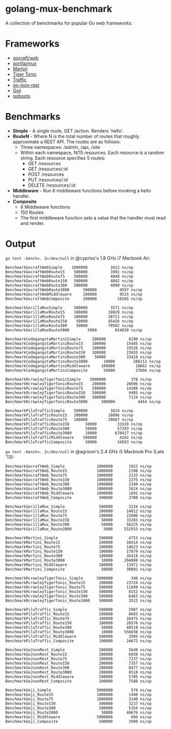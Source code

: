 golang-mux-benchmark
====================

A collection of benchmarks for popular Go web frameworks.

# Frameworks

*  [gocraft/web](https://github.com/gocraft/web)
*  [gorilla/mux](https://github.com/gorilla/mux)
*  [Martini](https://github.com/go-martini/martini)
*  [Tiger Tonic](https://github.com/rcrowley/go-tigertonic)
*  [Traffic](https://github.com/pilu/traffic)
*  [go-json-rest](https://github.com/ant0ine/go-json-rest)
*  [Goji](https://github.com/zenazn/goji/)
*  [goboots](https://github.com/gabstv/goboots/)

# Benchmarks

*  **Simple** - A single route, GET /action. Renders 'hello'.
*  **RouteN** - Where N is the total number of routes that roughly approximate a REST API. The routes are as follows:
   *  Three namespaces: /admin, /api, /site
   *  Within each namespace, N/15 resources. Each resource is a random string. Each resource specifies 5 routes:
      *  GET /resources
      *  GET /resources/:id
      *  POST /resources
      *  PUT /resources/:id
      *  DELETE /resources/:id
*  **Middleware** - Run 6 middleware functions before invoking a hello handler.
*  **Composite**
   *  6 Middleware functions
   *  150 Routes
   *  The first middleware function sets a value that the handler must read and render.

# Output

`go test -bench=. 2>/dev/null` in @cypriss's 1.8 GHz i7 Macbook Air:

```
BenchmarkGocraftWebSimple	 1000000	      2612 ns/op
BenchmarkGocraftWebRoute15	  500000	      3991 ns/op
BenchmarkGocraftWebRoute75	  500000	      4048 ns/op
BenchmarkGocraftWebRoute150	  500000	      4042 ns/op
BenchmarkGocraftWebRoute300	  500000	      4090 ns/op
BenchmarkGocraftWebRoute3000	  500000	      4597 ns/op
BenchmarkGocraftWebMiddleware	  200000	      9525 ns/op
BenchmarkGocraftWebComposite	  200000	     10165 ns/op

BenchmarkGorillaMuxSimple	  500000	      3571 ns/op
BenchmarkGorillaMuxRoute15	  100000	     18029 ns/op
BenchmarkGorillaMuxRoute75	  100000	     28711 ns/op
BenchmarkGorillaMuxRoute150	   50000	     45426 ns/op
BenchmarkGorillaMuxRoute300	   50000	     70562 ns/op
BenchmarkGorillaMuxRoute3000	    5000	    654030 ns/op

BenchmarkCodegangstaMartiniSimple	  200000	      8290 ns/op
BenchmarkCodegangstaMartiniRoute15	  100000	     15445 ns/op
BenchmarkCodegangstaMartiniRoute75	  100000	     19526 ns/op
BenchmarkCodegangstaMartiniRoute150	  100000	     23655 ns/op
BenchmarkCodegangstaMartiniRoute300	   50000	     33418 ns/op
BenchmarkCodegangstaMartiniRoute3000	   10000	    206212 ns/op
BenchmarkCodegangstaMartiniMiddleware	  100000	     18662 ns/op
BenchmarkCodegangstaMartiniComposite	   50000	     37604 ns/op

BenchmarkRcrowleyTigerTonicSimple	 5000000	       378 ns/op
BenchmarkRcrowleyTigerTonicRoute15	  200000	     26696 ns/op
BenchmarkRcrowleyTigerTonicRoute75	  500000	     14189 ns/op
BenchmarkRcrowleyTigerTonicRoute150	  500000	      9485 ns/op
BenchmarkRcrowleyTigerTonicRoute300	  500000	      7124 ns/op
BenchmarkRcrowleyTigerTonicRoute3000	  500000	      4464 ns/op

BenchmarkPiluTrafficSimple	  500000	      3624 ns/op
BenchmarkPiluTrafficRoute15	  200000	     10896 ns/op
BenchmarkPiluTrafficRoute75	  100000	     20687 ns/op
BenchmarkPiluTrafficRoute150	   50000	     33320 ns/op
BenchmarkPiluTrafficRoute300	   50000	     57293 ns/op
BenchmarkPiluTrafficRoute3000	   10000	    670427 ns/op
BenchmarkPiluTrafficMiddleware	  500000	      4102 ns/op
BenchmarkPiluTrafficComposite	   50000	     34593 ns/op
```

`go test -bench=. 2>/dev/null` in @agrison's 2.4 GHz i5 Macbook Pro (Late '13):

```
BenchmarkGocraftWeb_Simple              1000000       1022 ns/op
BenchmarkGocraftWeb_Route15             1000000       2198 ns/op
BenchmarkGocraftWeb_Route75             1000000       2233 ns/op
BenchmarkGocraftWeb_Route150            1000000       2275 ns/op
BenchmarkGocraftWeb_Route300            1000000       2349 ns/op
BenchmarkGocraftWeb_Route3000           1000000       2624 ns/op
BenchmarkGocraftWeb_Middleware          1000000       1691 ns/op
BenchmarkGocraftWeb_Composite            500000       3708 ns/op

BenchmarkGorillaMux_Simple               500000       3224 ns/op
BenchmarkGorillaMux_Route15              200000      14812 ns/op
BenchmarkGorillaMux_Route75              100000      22686 ns/op
BenchmarkGorillaMux_Route150              50000      33283 ns/op
BenchmarkGorillaMux_Route300              50000      56225 ns/op
BenchmarkGorillaMux_Route3000              5000     552553 ns/op

BenchmarkMartini_Simple                  500000       4753 ns/op
BenchmarkMartini_Route15                 200000      10414 ns/op
BenchmarkMartini_Route75                 200000      14623 ns/op
BenchmarkMartini_Route150                100000      17879 ns/op
BenchmarkMartini_Route300                100000      26418 ns/op
BenchmarkMartini_Route3000                10000     204888 ns/op
BenchmarkMartini_Middleware              100000      13971 ns/op
BenchmarkMartini_Composite                50000      30892 ns/op

BenchmarkRcrowleyTigerTonic_Simple      5000000        346 ns/op
BenchmarkRcrowleyTigerTonic_Route15      200000      23724 ns/op
BenchmarkRcrowleyTigerTonic_Route75      500000      11849 ns/op
BenchmarkRcrowleyTigerTonic_Route150     500000       8152 ns/op
BenchmarkRcrowleyTigerTonic_Route300     500000       6463 ns/op
BenchmarkRcrowleyTigerTonic_Route3000    500000       3522 ns/op

BenchmarkPiluTraffic_Simple              500000       2987 ns/op
BenchmarkPiluTraffic_Route15             200000       8683 ns/op
BenchmarkPiluTraffic_Route75             100000      16475 ns/op
BenchmarkPiluTraffic_Route150            100000      26576 ns/op
BenchmarkPiluTraffic_Route300             50000      48519 ns/op
BenchmarkPiluTraffic_Route3000            10000     556838 ns/op
BenchmarkPiluTraffic_Middleware          500000       2995 ns/op
BenchmarkPiluTraffic_Composite           100000      24672 ns/op

BenchmarkGoJsonRest_Simple               200000       5649 ns/op
BenchmarkGoJsonRest_Route15              200000       6938 ns/op
BenchmarkGoJsonRest_Route75              200000       7237 ns/op
BenchmarkGoJsonRest_Route150             200000       7357 ns/op
BenchmarkGoJsonRest_Route300             200000       8477 ns/op
BenchmarkGoJsonRest_Route3000            200000       8518 ns/op
BenchmarkGoJsonRest_Middleware           500000       5785 ns/op
BenchmarkGoJsonRest_Composite            200000       7588 ns/op

BenchmarkGoji_Simple                    5000000        579 ns/op
BenchmarkGoji_Route15                   1000000       1440 ns/op
BenchmarkGoji_Route75                   1000000       2240 ns/op
BenchmarkGoji_Route150                   500000       3237 ns/op
BenchmarkGoji_Route300                   500000       5354 ns/op
BenchmarkGoji_Route3000                   50000      40676 ns/op
BenchmarkGoji_Middleware                5000000        694 ns/op
BenchmarkGoji_Composite                  500000       3999 ns/op
```

